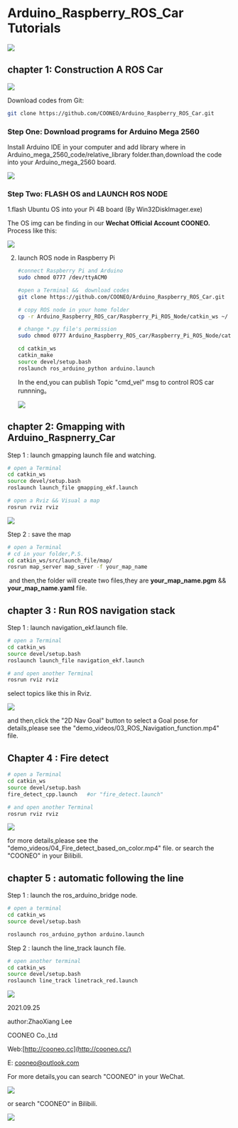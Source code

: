 # Arduino_Raspberry_ROS_Car Tutorials

![](pictures/car.jpg)



## chapter 1: Construction A ROS Car

![](pictures/扩展板.jpg)

Download codes from Git:

```bash
git clone https://github.com/COONEO/Arduino_Raspberry_ROS_Car.git
```



### Step One: Download programs for Arduino Mega 2560

Install Arduino IDE in your computer and add library where in Arduino_mega_2560_code/relative_library folder.than,download the code into your Arduino_mega_2560 board.

![](pictures/Arduino_IDE.png)



### Step Two: FLASH OS and LAUNCH ROS NODE

1.flash Ubuntu OS into your Pi 4B board (By Win32DiskImager.exe)

The OS img can be finding in our **Wechat Official Account COONEO.** Process like this:

![](pictures/SD卡.png)



2. launch ROS node in Raspberry Pi

   ```bash
   #connect Raspberry Pi and Arduino
   sudo chmod 0777 /dev/ttyACM0
   
   #open a Terminal &&  download codes
   git clone https://github.com/COONEO/Arduino_Raspberry_ROS_Car.git
   
   # copy ROS node in your home folder
   cp -r Arduino_Raspberry_ROS_car/Raspberry_Pi_ROS_Node/catkin_ws ~/
   
   # change *.py file's permission 
   sudo chmod 0777 Arduino_Raspberry_ROS_car/Raspberry_Pi_ROS_Node/catkin_ws/src/ros_arduino_bridge/ros_arduino_python/src/ros_arduino_python/*
   
   cd catkin_ws
   catkin_make
   source devel/setup.bash
   roslaunch ros_arduino_python arduino.launch
   ```

   

   In the end,you can publish Topic "cmd_vel" msg to control ROS car runnning。

   ![](pictures/face2.jpg)

## chapter 2:  Gmapping with Arduino_Raspnerry_Car

Step 1 : launch gmapping launch file and watching.

```bash
# open a Terminal 
cd catkin_ws
source devel/setup.bash
roslaunch launch_file gmapping_ekf.launch

# open a Rviz && Visual a map
rosrun rviz rviz
```

![](pictures/gmapping.png)



Step 2 : save the map 

```bash
# open a Terminal 
# cd in your folder,P.S.
cd catkin_ws/src/launch_file/map/
rosrun map_server map_saver -f your_map_name
```

​	and then,the folder will create two files,they are **your_map_name.pgm** && **your_map_name.yaml** file.



## chapter 3 : Run ROS navigation stack

Step 1 : launch navigation_ekf.launch file.

```bash
# open a Terminal
cd catkin_ws
source devel/setup.bash
roslaunch launch_file navigation_ekf.launch

# and open another Terminal
rosrun rviz rviz
```

select topics like this in Rviz.

![](pictures/navigation_demo.png)



and then,click the "2D Nav Goal" button to select a Goal pose.for details,please see the "demo_videos/03_ROS_Navigation_function.mp4" file.



## Chapter 4 : Fire detect

```bash
# open a Terminal
cd catkin_ws
source devel/setup.bash
fire_detect_cpp.launch   #or "fire_detect.launch"

# and open another Terminal
rosrun rviz rviz
```

![](pictures/fire_detect.png)

for more details,please see the "demo_videos/04_Fire_detect_based_on_color.mp4" file. or search the "COONEO" in your Bilibili.



## chapter 5 : automatic following the line

Step 1 : launch the ros_arduino_bridge node.

```bash
# open a terminal 
cd catkin_ws
source devel/setup.bash

roslaunch ros_arduino_python arduino.launch
```



Step 2 : launch the line_track launch file.

```bash
# open another terminal 
cd catkin_ws
source devel/setup.bash
roslaunch line_track linetrack_red.launch
```

![](pictures/巡线效果.gif)





 2021.09.25

 author:ZhaoXiang Lee

COONEO Co.,Ltd

Web:[http://cooneo.cc](http://cooneo.cc/)

E: [cooneo@outlook.com](mailto:cooneo@outlook.com)

For more details,you can search "COONEO" in your WeChat.

![](pictures/COONEO_wechat.jpg)



or search "COONEO" in Bilibili.

![](pictures/Bilibili.jpg)

